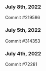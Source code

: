 ### July 8th, 2022

Commit #219586

### July 5th, 2022

Commit #314353


### July 4th, 2022

Commit #72281
